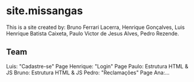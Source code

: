 # site.missangas
This is a site created by: Bruno Ferrari Lacerra, Henrique Gonçalves, Luis Henrique Batista Caixeta, Paulo Victor de Jesus Alves, Pedro Rezende.

## Team
Luis: "Cadastre-se" Page
Henrique: "Login" Page
Paulo: Estrutura HTML & JS
Bruno: Estrutura HTML & JS
Pedro: "Reclamações" Page
Ana:...
